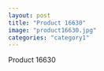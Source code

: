 ```yaml
---
layout: post
title: "Product 16630"
image: "product16630.jpg"
categories: "category1"
---
```

Product 16630
